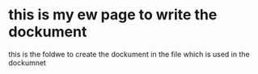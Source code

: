 # this is my ew page to write the dockument
this is the foldwe to create the dockument in the  file which is used in the dockumnet
